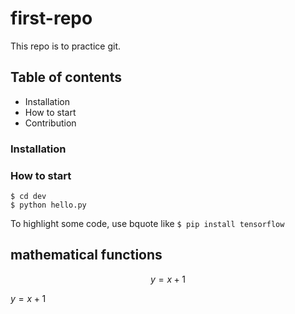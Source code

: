 # first-repo

This repo is to practice git.

## Table of contents

- Installation
- How to start
- Contribution

### Installation

### How to start
```shell
$ cd dev
$ python hello.py
```

To highlight some code, use bquote like `$ pip install tensorflow`

## mathematical functions

$$y=x+1$$

$y=x+1$

